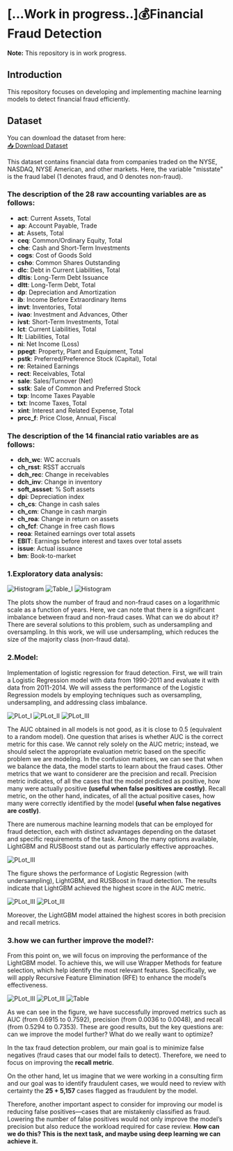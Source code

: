 # [...Work in progress..]💰Financial Fraud Detection
**Note:** This repository is in work progress.

## Introduction

This repository focuses on developing and implementing machine learning models to detect financial fraud efficiently. 

## Dataset

You can download the dataset from here:  
[📥 Download Dataset](https://docs.google.com/spreadsheets/d/1ANOYFKEC7GJtriPFpXc3PNvHanHP3oXJ/edit?usp=share_link&ouid=111569509993326914459&rtpof=true&sd=true)

This dataset contains financial data from companies traded on the NYSE, NASDAQ, NYSE American, and other markets. Here, the variable "misstate" is the fraud label (1 denotes fraud, and 0 denotes non-fraud).

### The description of the 28 raw accounting variables are as follows:

- **act**: Current Assets, Total  
- **ap**: Account Payable, Trade  
- **at**: Assets, Total  
- **ceq**: Common/Ordinary Equity, Total  
- **che**: Cash and Short-Term Investments  
- **cogs**: Cost of Goods Sold  
- **csho**: Common Shares Outstanding  
- **dlc**: Debt in Current Liabilities, Total  
- **dltis**: Long-Term Debt Issuance  
- **dltt**: Long-Term Debt, Total  
- **dp**: Depreciation and Amortization  
- **ib**: Income Before Extraordinary Items  
- **invt**: Inventories, Total  
- **ivao**: Investment and Advances, Other  
- **ivst**: Short-Term Investments, Total  
- **lct**: Current Liabilities, Total  
- **lt**: Liabilities, Total  
- **ni**: Net Income (Loss)  
- **ppegt**: Property, Plant and Equipment, Total  
- **pstk**: Preferred/Preference Stock (Capital), Total  
- **re**: Retained Earnings  
- **rect**: Receivables, Total  
- **sale**: Sales/Turnover (Net)  
- **sstk**: Sale of Common and Preferred Stock  
- **txp**: Income Taxes Payable  
- **txt**: Income Taxes, Total  
- **xint**: Interest and Related Expense, Total  
- **prcc_f**: Price Close, Annual, Fiscal  

### The description of the 14 financial ratio variables are as follows:

- **dch_wc**: WC accruals  
- **ch_rsst**: RSST accruals  
- **dch_rec**: Change in receivables  
- **dch_inv**: Change in inventory  
- **soft_assset**: % Soft assets  
- **dpi**: Depreciation index  
- **ch_cs**: Change in cash sales  
- **ch_cm**: Change in cash margin  
- **ch_roa**: Change in return on assets  
- **ch_fcf**: Change in free cash flows  
- **reoa**: Retained earnings over total assets  
- **EBIT**: Earnings before interest and taxes over total assets  
- **issue**: Actual issuance  
- **bm**: Book-to-market

### 1.Exploratory data analysis:

![Histogram](Plots/Fraudes.jpg)
![Table_I](Plots/Table.jpg)
![Histogram](Plots/fraud_vs_nonfraud.jpg)

The plots show the number of fraud and non-fraud cases on a logarithmic scale as a function of years. Here, we can note that there is a significant imbalance between fraud and non-fraud cases. What can we do about it? There are several solutions to this problem, such as undersampling and oversampling. In this work, we will use undersampling, which reduces the size of the majority class (non-fraud data).

### 2.Model:
Implementation of logistic regression for fraud detection. First, we will train a Logistic Regression model with data from 1990-2011 and evaluate it with data from 2011-2014. We will assess the performance of the Logistic Regression models by employing techniques such as oversampling, undersampling, and addressing class imbalance.

![PLot_I](Plots/Regression_logistic_comparison_.jpg)
![PLot_II](Plots/confusion_matrices_comparison.jpg)
![PLot_III](Plots/precision_recall_comparison_logistic_regression.jpg)


The AUC obtained in all models is not good, as it is close to 0.5 (equivalent to a random model). One question that arises is whether AUC is the correct metric for this case. We cannot rely solely on the AUC metric; instead, we should select the appropriate evaluation metric based on the specific problem we are modeling. In the confusion matrices, we can see that when we balance the data, the model starts to learn about the fraud cases. Other metrics that we want to considerer are the precision and recall. Precision metric indicates, of all the cases that the model predicted as positive, how many were actually positive **(useful when false positives are costly)**. Recall metric, on the other hand, indicates, of all the actual positive cases, how many were correctly identified by the model **(useful when false negatives are costly)**.

There are numerous machine learning models that can be employed for fraud detection, each with distinct advantages depending on the dataset and specific requirements of the task. Among the many options available, LightGBM and RUSBoost stand out as particularly effective approaches. 

![PLot_III](Plots/Comparison_ROC_LGBM_.jpg)

The figure shows the performance of Logistic Regression (with undersampling), LightGBM, and RUSBoost in fraud detection. The results indicate that LightGBM achieved the highest score in the AUC metric.

![PLot_III](Plots/precision_recall_comparison_2.jpg)
![PLot_III](Plots/Matrix_ROC_LGBM.jpg)

Moreover, the LightGBM model attained the highest scores in both precision and recall metrics.

### 3.how we can further improve the model?:
From this point on, we will focus on improving the performance of the LightGBM model. To achieve this, we will use Wrapper Methods for feature selection, which help identify the most relevant features. Specifically, we will apply Recursive Feature Elimination (RFE) to enhance the model’s effectiveness.

![PLot_III](Plots/Curva_ROC_LightGBM_RFE.jpg)
![PLot_III](Plots/Confusion_Matrix_ROC_LightGBM_RFE.jpg)
![Table](Plots/metrics_table_LightGBM_RFE.jpg)

As we can see in the figure, we have successfully improved metrics such as AUC (from 0.6915 to 0.7592), precision (from 0.0036 to 0.0048), and recall (from 0.5294 to 0.7353). These are good results, but the key questions are: can we improve the model further? What do we really want to optimize?

In the tax fraud detection problem, our main goal is to minimize false negatives (fraud cases that our model fails to detect). Therefore, we need to focus on improving the **recall metric**.

On the other hand, let us imagine that we were working in a consulting firm and our goal was to identify fraudulent cases, we would need to review with certainty the **25 + 5,157** cases flagged as fraudulent by the model.

Therefore, another important aspect to consider for improving our model is reducing false positives—cases that are mistakenly classified as fraud. Lowering the number of false positives would not only improve the model’s precision but also reduce the workload required for case review. **How can we do this? This is the next task, and maybe using deep learning we can achieve it.**














